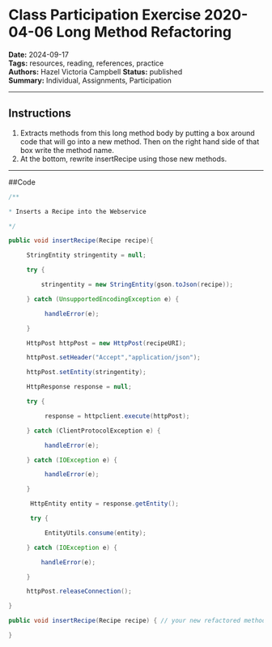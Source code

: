# Class Participation Exercise 2020-04-06 Long Method Refactoring

**Date:** 2024-09-17  
**Tags:** resources, reading, references, practice  
**Authors:** Hazel Victoria Campbell
**Status:** published  
**Summary:** Individual, Assignments, Participation

----

## Instructions

1. Extracts methods from this long method body by putting a box around code that will go into a new method. Then on the right hand side of that box write the method name.
2. At the bottom, rewrite insertRecipe using those new methods.

---

##Code 

```.java
/**

* Inserts a Recipe into the Webservice

*/

public void insertRecipe(Recipe recipe){

     StringEntity stringentity = null;

     try {

         stringentity = new StringEntity(gson.toJson(recipe));

     } catch (UnsupportedEncodingException e) {

          handleError(e);

     }

     HttpPost httpPost = new HttpPost(recipeURI);

     httpPost.setHeader("Accept","application/json");

     httpPost.setEntity(stringentity);

     HttpResponse response = null;

     try {

          response = httpclient.execute(httpPost);

     } catch (ClientProtocolException e) {

          handleError(e);

     } catch (IOException e) {

          handleError(e);

     }

      HttpEntity entity = response.getEntity();

      try {

          EntityUtils.consume(entity);

     } catch (IOException e) {

         handleError(e);

     }

     httpPost.releaseConnection();

}

public void insertRecipe(Recipe recipe) { // your new refactored method

}
```